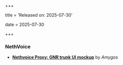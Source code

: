 +++

title = 'Released on: 2025-07-30'

date = 2025-07-30

+++

### NethVoice

- **[Nethvoice Proxy: GNR trunk UI mockup](https://github.com/NethServer/dev/issues/7411)** by *Amygos*

